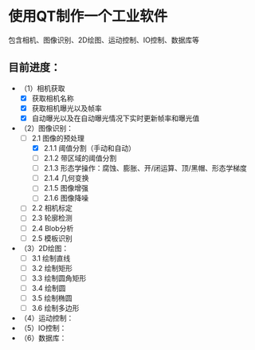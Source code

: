 # 使用QT制作一个工业软件
包含相机、图像识别、2D绘图、运动控制、IO控制、数据库等

## 目前进度：
- （1）相机获取
	- [x]  获取相机名称
	- [x] 获取相机曝光以及帧率
	- [x] 自动曝光以及在自动曝光情况下实时更新帧率和曝光值
-  （2）图像识别：
    - [ ] 2.1 图像的预处理
    	- [x] 2.1.1 阈值分割（手动和自动）
    	- [ ] 2.1.2 带区域的阈值分割
    	- [ ] 2.1.3 形态学操作：腐蚀、膨胀、开/闭运算、顶/黑帽、形态学梯度
    	- [ ] 2.1.4 几何变换
    	- [ ] 2.1.5 图像增强
    	- [ ] 2.1.6 图像降噪
   - [ ]  2.2 相机标定
   - [ ]  2.3 轮廓检测
   - [ ] 2.4 Blob分析
   - [ ] 2.5 模板识别
-  （3）2D绘图：
	 - [ ] 3.1 绘制直线
	 - [ ] 3.2 绘制矩形
	 - [ ] 3.3 绘制圆角矩形
	 - [ ] 3.4 绘制圆
	 - [ ] 3.5 绘制椭圆
	 - [ ] 3.6 绘制多边形
- （4）运动控制：
- （5）IO控制：
- （6）数据库：
